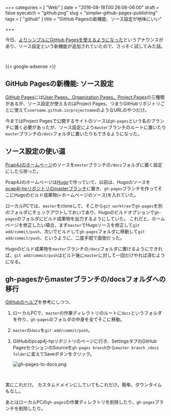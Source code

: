 +++
categories = [ "Web" ]
date = "2016-08-18T00:26:06-06:00"
draft = false
eyecatch = "github.png"
slug = "simpler-github-pages-publishing"
tags = [ "github" ]
title = "GitHub Pagesの新機能、ソース設定が地味にいい"

+++

今日、[よりシンプルにGitHub Pagesを使えるようになった](https://github.com/blog/2228-simpler-github-pages-publishing)というアナウンスがあり、ソース設定という新機能が追加されていたので、さっそく試してみた話。

<br>

{{< google-adsense >}}

## GitHub Pagesの新機能: ソース設定
[GitHub Pages](https://pages.github.com/)には[User Pages、Organization Pages、Project Pages](https://help.github.com/articles/user-organization-and-project-pages/)の三種類があるが、ソース設定が使えるのはProject Pages、つまりGitHubリポジトリごとに使えて`username.github.io/projectname`のようなURLのやつだけ。

今まではProject Pagesで公開するサイトのソースは`gh-pages`という名のブランチに置く必要があったが、ソース設定により`master`ブランチのルートに置いたり`master`ブランチの`/docs`フォルダに置いたりもできるようになった。

## ソース設定の使い道
[Pcap4Jのホームページ](https://www.pcap4j.org/)のソースを`master`ブランチの`/docs`フォルダに置く設定にしたら捗った。

Pcap4Jのホームページは[Hugo](https://gohugo.io/)で作っていて、以前は、Hugoのソースを[pcap4j-hpリポジトリのmasterブランチ](https://github.com/kaitoy/pcap4j-hp)に置き、`gh-pages`ブランチを作ってそこにHugoのビルド成果物(=ホームページのソース)を入れていた。

ローカルPCでは、`master`をcloneして、そこから`git worktree`で`gh-pages`を別のフォルダにチェックアウトしておいてあり、Hugoのビルドオプションで`gh-pages`のフォルダにビルド成果物を出力するようにしていた。
これだと、ホームページを修正したい場合、まず`master`でHugoソースを修正して`git add/commit/push`、次いでビルドして`gh-pages`フォルダに移動して`git add/commit/push`、というように、二度手間で面倒だった。

Hugoのビルド成果物を`master`ブランチの`/docs`フォルダに置けるようにできれば、`git add/commit/push`はビルド後に`master`に対して一回だけやれば済むようになる。

## gh-pagesからmasterブランチの/docsフォルダへの移行
[GitHubのヘルプ](https://help.github.com/articles/configuring-a-publishing-source-for-github-pages/)を参考にしつつ、

1. ローカルPCで、`master`の作業ディレクトリのルートに`docs`というフォルダを作り、`gh-pages`のフォルダの中身を全てそこに移動。
2. `master`の`docs`を`git add/commit/push`。
3. GitHubのpcap4j-hpリポジトリのページに行き、SettingsタブのGitHub PagesセクションのSourceを`gh-pages branch`から`master branch /docs folder`に変えてSaveボタンをクリック。

    ![gh-pages-to-docs.png](/images/simpler-github-pages-publishing/gh-pages-to-docs.png "gh-pages-to-docs.png")

<br>

実にこれだけ。
カスタムドメインにしていてもこれだけ。簡単。ダウンタイムもなし。

あとはローカルPCの`gh-pages`の作業ディレクトリを削除したり、`gh-pages`ブランチを削除したり。
